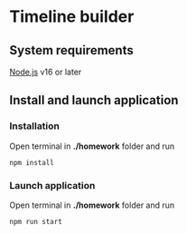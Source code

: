 # Timeline builder

## System requirements
[Node.js](https://nodejs.org/en/) v16 or later

## Install and launch application

### Installation
Open terminal in __./homework__ folder and run 
```
npm install
```

### Launch application
Open terminal in __./homework__ folder and run 
```
npm run start
```
